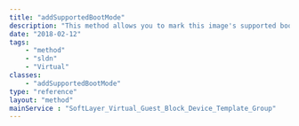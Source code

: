```yaml
---
title: "addSupportedBootMode"
description: "This method allows you to mark this image's supported boot modes as 'HVM' or 'PV'. "
date: "2018-02-12"
tags:
    - "method"
    - "sldn"
    - "Virtual"
classes:
    - "addSupportedBootMode"
type: "reference"
layout: "method"
mainService : "SoftLayer_Virtual_Guest_Block_Device_Template_Group"
---
```

